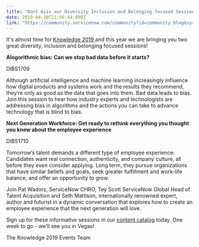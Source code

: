 ```yaml
---
title: "Dont miss our Diversity Inclusion and Belonging focused Sessions at Knowledge "
date: 2019-04-30T21:56:44.000Z
link: "https://community.servicenow.com/community?id=community_blog&sys_id=db63500fdbc1fb4454250b55ca9619f6"
---
```

<p>It&#39;s almost time for <a href="https://knowledge.servicenow.com/" rel="nofollow">Knowledge 2019 </a>and this year we are bringing you two great diversity, inclusion and belonging focused sessions! </p>
<p><strong>Alogorithmic bias: Can we stop bad data before it starts?</strong></p>
<p>DIBS1709</p>
<p>Although artificial intelligence and machine learning increasingly influence how digital products and systems work and the results they recommend, they’re only as good as the data that goes into them. Bad data leads to bias. Join this session to hear how industry experts and technologists are addressing bias in algorithms and the actions you can take to advance technology that is blind to bias.</p>
<p><strong>Next Generation Workforce: Get ready to rethink everything you thought you knew about the employee experience</strong></p>
<p>DIBS1710 </p>
<p>Tomorrow’s talent demands a different type of employee experience: Candidates want real connection, authenticity, and company culture, all before they even consider applying. Long term, they pursue organizations that have similar beliefs and goals, seek greater fulfillment and work-life balance, and offer an opportunity to grow.</p>
<p>Join Pat Wadors, ServiceNow CHRO, Tey Scott ServiceNow Global Head of Talent Acquisition and Seth Mattison, internationally renowned expert, author and futurist in a dynamic conversation that explores how to create an employee experience that the next generation will love.</p>
<p>Sign up for these informative sessions in our <a href="https://www.servicenowevents.com/knowledge2019/event_agenda" rel="nofollow">content catalog</a> today. One week to go - we&#39;ll see you in Vegas!</p>
<p>The Knowledge 2019 Events Team</p>